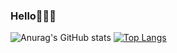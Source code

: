 ### Hello👩🏻‍💻

![Anurag's GitHub stats](https://github-readme-stats.vercel.app/api?username=karin0216&show_icons=true&theme=buefy) 
[![Top Langs](https://github-readme-stats.vercel.app/api/top-langs/?username=karin0216&layout=compact)](https://github.com/anuraghazra/github-readme-stats)



<!--
**karin0216/karin0216** is a ✨ _special_ ✨ repository because its `README.md` (this file) appears on your GitHub profile.

Here are some ideas to get you started:

- 🔭 I’m currently working on ...
- 🌱 I’m currently learning ...
- 👯 I’m looking to collaborate on ...
- 🤔 I’m looking for help with ...
- 💬 Ask me about ...
- 📫 How to reach me: ...
- 😄 Pronouns: ...
- ⚡ Fun fact: ...
-->
